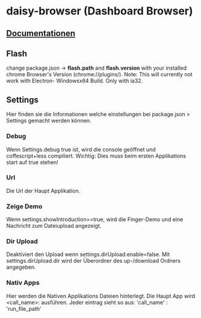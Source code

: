 # daisy-browser (Dashboard Browser)

## [Documentationen](http://rawgit.com/mulian/daisy-browser/master/docs/app-list.html)

## Flash
change package.json -> **flash.path** and **flash.version** with your installed chrome Browser's Version (chrome://plugins/).
Note: This will currently not work with Electron- Windowsx64 Build. Only with ia32.

## Settings
Hier finden sie die Informationen welche einstellungen bei package.json > Settings gemacht werden können.
### Debug
Wenn Settings.debug true ist, wird die console geöffnet und coffescript+less compiliert.
Wichtig: Dies muss beim ersten Applikations start auf true stehen!
### Url
Die Url der Haupt Applikation.
### Zeige Demo
Wenn settings.showIntroduction==true, wird die Finger-Demo und eine Nachricht zum Dateiupload angezeigt.
### Dir Upload
Deaktiviert den Upload wenn settings.dirUpload.enable=false.
Mit settings.dirUpload.dir wird der Überordner des up-/download Ordners angegeben.
### Nativ Apps
Hier werden die Nativen Applikations Dateien hinterlegt. Die Haupt App wird <call_name>: ausführen.
Jeder eintrag sieht so aus: 'call_name' : 'run_file_path'
